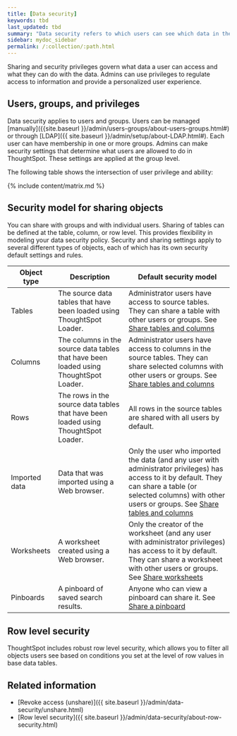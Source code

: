 ```yaml
---
title: [Data security]
keywords: tbd
last_updated: tbd
summary: "Data security refers to which users can see which data in the ThoughtSpot application."
sidebar: mydoc_sidebar
permalink: /:collection/:path.html
---
```

Sharing and security privileges govern what data a user can access and what they
can do with the data. Admins can use privileges to regulate access to
information and provide a personalized user experience.

## Users, groups, and privileges

Data security applies to users and groups. Users can be managed [manually]({{site.baseurl }}/admin/users-groups/about-users-groups.html#) or through
[LDAP]({{ site.baseurl }}/admin/setup/about-LDAP.html#). Each user can have
membership in one or more groups. Admins can make security settings that
determine what users are allowed to do in ThoughtSpot. These settings are
applied at the group level.

The following table shows the intersection of user privilege and ability:

{% include content/matrix.md %}


## Security model for sharing objects

You can share with groups and with individual users. Sharing of tables can be
defined at the table, column, or row level. This provides flexibility in
modeling your data security policy. Security and sharing settings apply to
several different types of objects, each of which has its own security default
settings and rules.

|Object type|Description|Default security model|
|-----------|-----------|----------------------|
|Tables|The source data tables that have been loaded using ThoughtSpot Loader.|Administrator users have access to source tables. They can share a table with other users or groups. See [Share tables and columns](share-source-tables.html#)|
|Columns|The columns in the source data tables that have been loaded using ThoughtSpot Loader.|Administrator users have access to columns in the source tables. They can share selected columns with other users or groups. See [Share tables and columns](share-source-tables.html#)|
|Rows|The rows in the source data tables that have been loaded using ThoughtSpot Loader.|All rows in the source tables are shared with all users by default. |
|Imported data|Data that was imported using a Web browser.|Only the user who imported the data (and any user with administrator privileges) has access to it by default. They can share a table (or selected columns) with other users or groups. See [Share tables and columns](share-source-tables.html#)|
|Worksheets|A worksheet created using a Web browser.|Only the creator of the worksheet (and any user with administrator privileges) has access to it by default. They can share a worksheet with other users or groups. See [Share worksheets](share-worksheets.html)|
|Pinboards|A pinboard of saved search results.|Anyone who can view a pinboard can share it. See [Share a pinboard](share-pinboards.html)|

## Row level security

ThoughtSpot includes robust row level security, which allows you to filter all
objects users see based on conditions you set at the level of row values in base
data tables.


## Related information

-   [Revoke access (unshare)]({{ site.baseurl }}/admin/data-security/unshare.html)  
-   [Row level security]({{ site.baseurl }}/admin/data-security/about-row-security.html)  
